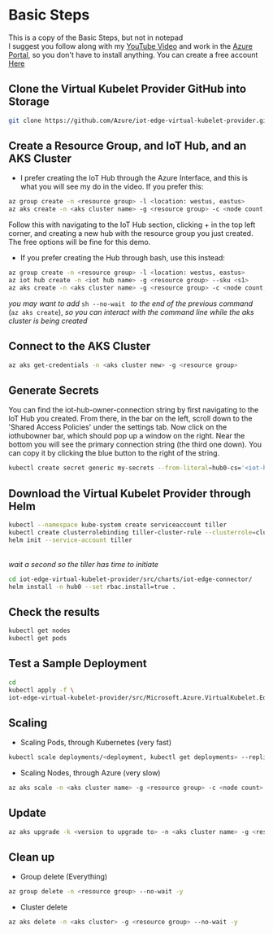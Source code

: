 # Basic Steps

This is a copy of the Basic Steps, but not in notepad<br/>
I suggest you follow along with my [YouTube Video](https://www.youtube.com/watch?v=XbkLWmjww8I) and work in the [Azure Portal](https://portal.azure.com/), so you don't have to install anything. You can create a free account [Here](https://azure.microsoft.com/en-us/free/)

## Clone the Virtual Kubelet Provider GitHub into Storage
```sh
git clone https://github.com/Azure/iot-edge-virtual-kubelet-provider.git
```

## Create a Resource Group, and IoT Hub, and an AKS Cluster

- I prefer creating the IoT Hub through the Azure Interface, and this is what you will see my do in the video. If you prefer this:
```sh
az group create -n <resource group> -l <location: westus, eastus>
az aks create -n <aks cluster name> -g <resource group> -c <node count, 1> --generate-ssh-keys
```
Follow this with navigating to the IoT Hub section, clicking + in the top left corner, and creating a new hub with the resource group you just created. The free options will be fine for this demo.

- If you prefer creating the Hub through bash, use this instead:
```sh
az group create -n <resource group> -l <location: westus, eastus>
az iot hub create -n <iot hub name> -g <resource group> --sku <s1>
az aks create -n <aks cluster name> -g <resource group> -c <node count, 1> --generate-ssh-keys
```
*you may want to add* ```sh --no-wait ``` *to the end of the previous command* (```az aks create```), *so you can interact with the command line while the aks cluster is being created*

## Connect to the AKS Cluster
```sh
az aks get-credentials -n <aks cluster new> -g <resource group>
```

## Generate Secrets 

You can find the iot-hub-owner-connection string by first navigating to the IoT Hub you created. From there, in the bar on the left, scroll down to the 'Shared Access Policies' under the settings tab. Now click on the iothubowner bar, which should pop up a window on the right. Near the bottom you will see the primary connection string (the third one down). You can copy it by clicking the blue button to the right of the string.
```sh
kubectl create secret generic my-secrets --from-literal=hub0-cs='<iot-hub-owner-connection-string>'
```

## Download the Virtual Kubelet Provider through Helm
```sh
kubectl --namespace kube-system create serviceaccount tiller
kubectl create clusterrolebinding tiller-cluster-rule --clusterrole=cluster-admin --serviceaccount=kube-system:tiller
helm init --service-account tiller
```
<br/> *wait a second so the tiller has time to initiate* <br/>
```sh
cd iot-edge-virtual-kubelet-provider/src/charts/iot-edge-connector/
helm install -n hub0 --set rbac.install=true .
```

## Check the results
```sh
kubectl get nodes
kubectl get pods
```

## Test a Sample Deployment
```sh
cd
kubectl apply -f \
iot-edge-virtual-kubelet-provider/src/Microsoft.Azure.VirtualKubelet.Edge.Provider/sample-deployment.yaml
```

## Scaling

- Scaling Pods, through Kubernetes (very fast)
```sh
kubectl scale deployments/<deployment, kubectl get deployments> --replicas <number of replicas>
```
- Scaling Nodes, through Azure (very slow)
```sh
az aks scale -n <aks cluster name> -g <resource group> -c <node count> 
```

## Update
```sh
az aks upgrade -k <version to upgrade to> -n <aks cluster name> -g <resource group>
```

## Clean up
- Group delete (Everything)
```sh
az group delete -n <resource group> --no-wait -y
```
- Cluster delete
```sh
az aks delete -n <aks cluster> -g <resource group> --no-wait -y
```
